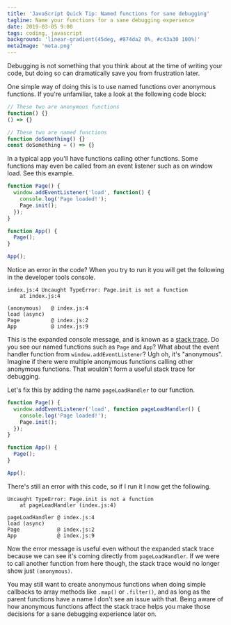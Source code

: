```yaml
---
title: 'JavaScript Quick Tip: Named functions for sane debugging'
tagline: Name your functions for a sane debugging experience
date: 2019-03-05 9:00
tags: coding, javascript
background: 'linear-gradient(45deg, #874da2 0%, #c43a30 100%)'
metaImage: 'meta.png'
---
```


Debugging is not something that you think about at the time of writing your code, but doing so can dramatically save you from frustration later.

One simple way of doing this is to use named functions over anonymous functions. If you're unfamiliar, take a look at the following code block:

```js
// These two are anonymous functions
function() {}
() => {}

// These two are named functions
function doSomething() {}
const doSomething = () => {}
```

In a typical app you'll have functions calling other functions. Some functions may even be called from an event listener such as on window load. See this example.

```js
function Page() {
  window.addEventListener('load', function() {
    console.log('Page loaded!');
    Page.init();
  });
}

function App() {
  Page();
}

App();
```

Notice an error in the code? When you try to run it you will get the following in the developer tools console.

```
index.js:4 Uncaught TypeError: Page.init is not a function
    at index.js:4

(anonymous)   @ index.js:4
load (async)
Page          @ index.js:2
App           @ index.js:9
```

This is the expanded console message, and is known as a [stack trace](https://developer.mozilla.org/en-US/docs/Web/API/console#Stack_traces). Do you see our named functions such as `Page` and `App`? What about the event handler function from `window.addEventListener`? Ugh oh, it's "anonymous". Imagine if there were multiple anonymous functions calling other anonymous functions. That wouldn't form a useful stack trace for debugging.

Let's fix this by adding the name `pageLoadHandler` to our function.

```js
function Page() {
  window.addEventListener('load', function pageLoadHandler() {
    console.log('Page loaded!');
    Page.init();
  });
}

function App() {
  Page();
}

App();
```

There's still an error with this code, so if I run it I now get the following.

```
Uncaught TypeError: Page.init is not a function
    at pageLoadHandler (index.js:4)

pageLoadHandler @ index.js:4
load (async)
Page            @ index.js:2
App             @ index.js:9
```

Now the error message is useful even without the expanded stack trace because we can see it's coming directly from `pageLoadHandler`. If we were to call another function from here though, the stack trace would no longer show just `(anonymous)`.

You may still want to create anonymous functions when doing simple callbacks to array methods like `.map()` or `.filter()`, and as long as the parent functions have a name I don't see an issue with that. Being aware of how anonymous functions affect the stack trace helps you make those decisions for a sane debugging experience later on.
